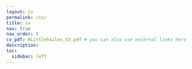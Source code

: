 ```yaml
---
layout: cv
permalink: /cv/
title: cv
nav: true
nav_order: 5
cv_pdf: HLittlehailes_CV.pdf # you can also use external links here
description: 
toc:
  sidebar: left
---
```

